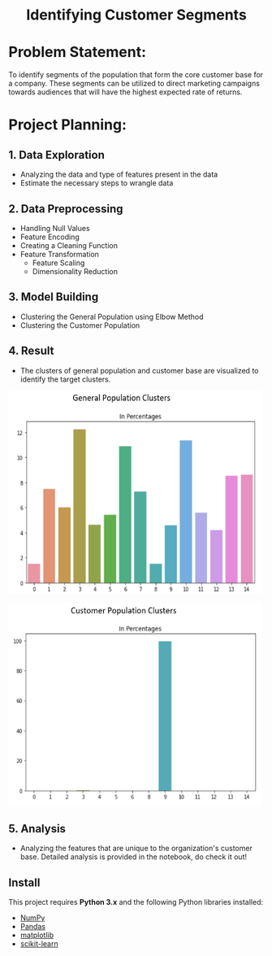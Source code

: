 <h1 align="center">Identifying Customer Segments</h1>

# Problem Statement: 

To identify segments of the population that form the core customer base for a company. These segments can be utilized to direct marketing campaigns towards audiences that will have the highest expected rate of returns.

# Project Planning:

## 1.  Data Exploration
  * Analyzing the data and type of features present in the data
  * Estimate the necessary steps to wrangle data

## 2. Data Preprocessing  
  * Handling Null Values
  * Feature Encoding
  * Creating a Cleaning Function
  * Feature Transformation
      - Feature Scaling
      - Dimensionality Reduction

## 3. Model Building
  * Clustering the General Population using Elbow Method
  * Clustering the Customer Population

## 4. Result
  * The clusters of general population and customer base are visualized to identify the target clusters.  

<img
  src="https://github.com/Praveen-Samudrala/Machine-Learning-and-Data-Science/blob/main/Customer%20Segmentation/Images/General%20Population%20Cluster.png"
  alt="Customer Population Clusters"
  title="Customer Population Clusters"
  style="display: inline-block; margin: 0 auto; width:500px; height:400px"/>

<img
  src="https://github.com/Praveen-Samudrala/Machine-Learning-and-Data-Science/blob/main/Customer%20Segmentation/Images/Customer%20Cluster.png"
  alt="General Population Clusters"
  title="General Population Clusters"
  style="display: inline-block; margin: 0 auto; width:500px; height:400px"/>
  
## 5. Analysis
  * Analyzing the features that are unique to the organization's customer base. Detailed analysis is provided in the notebook, do check it out!

## Install

This project requires **Python 3.x** and the following Python libraries installed:

- [NumPy](http://www.numpy.org/)
- [Pandas](http://pandas.pydata.org)
- [matplotlib](http://matplotlib.org/)
- [scikit-learn](http://scikit-learn.org/stable/)
